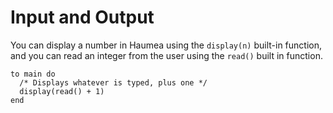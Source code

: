 # Input and Output
You can display a number in Haumea using the `display(n)` built-in function, and you can read an integer from the user using the `read()` built in function.

```
to main do
  /* Displays whatever is typed, plus one */
  display(read() + 1)
end
```
